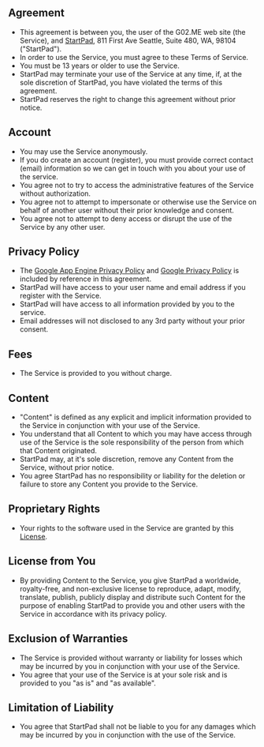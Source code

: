 ## Agreement ##

  * This agreement is between you, the user of the G02.ME web site (the Service), and [StartPad](http://startpad.org), 811 First Ave Seattle, Suite 480, WA, 98104 ("StartPad").
  * In order to use the Service, you must agree to these Terms of Service.
  * You must be 13 years or older to use the Service.
  * StartPad may terminate your use of the Service at any time, if, at the sole discretion of StartPad, you have violated the terms of this agreement.
  * StartPad reserves the right to change this agreement without prior notice.

## Account ##

  * You may use the Service anonymously.
  * If you do create an account (register), you must provide correct contact (email) information so we can get in touch with you about your use of the service.
  * You agree not to try to access the administrative features of the Service without authorization.
  * You agree not to attempt to impersonate or otherwise use the Service on behalf of another user without their prior knowledge and consent.
  * You agree not to attempt to deny access or disrupt the use of the Service by any other user.

## Privacy Policy ##

  * The [Google App Engine Privacy Policy](http://code.google.com/appengine/privacy.html) and [Google Privacy Policy](http://www.google.com/privacypolicy.html) is included by reference in this agreement.
  * StartPad will have access to your user name and email address if you register with the Service.
  * StartPad will have access to all information provided by you to the service.
  * Email addresses will not disclosed to any 3rd party without your prior consent.

## Fees ##

  * The Service is provided to you without charge.

## Content ##

  * "Content" is defined as any explicit and implicit information provided to the Service in conjunction with your use of the Service.
  * You understand that all Content to which you may have access through use of the Service is the sole responsibility of the person from which that Content originated.
  * StartPad may, at it's sole discretion, remove any Content from the Service, without prior notice.
  * You agree StartPad has no responsibility or liability for the deletion or failure to store any Content you provide to the Service.

## Proprietary Rights ##

  * Your rights to the software used in the Service are granted by this [License](License.md).

## License from You ##

  * By providing Content to the Service, you give StartPad a worldwide, royalty-free, and non-exclusive license to reproduce, adapt, modify, translate, publish, publicly display and distribute such Content for the purpose of enabling StartPad to provide you and other users with the Service in accordance with its privacy policy.

## Exclusion of Warranties ##

  * The Service is provided without warranty or liability for losses which may be incurred by you in conjunction with your use of the Service.
  * You agree that your use of the Service is at your sole risk and is provided to you "as is" and "as available".

## Limitation of Liability ##

  * You agree that StartPad shall not be liable to you for any damages which may be incurred by you in conjunction with the use of the Service.
